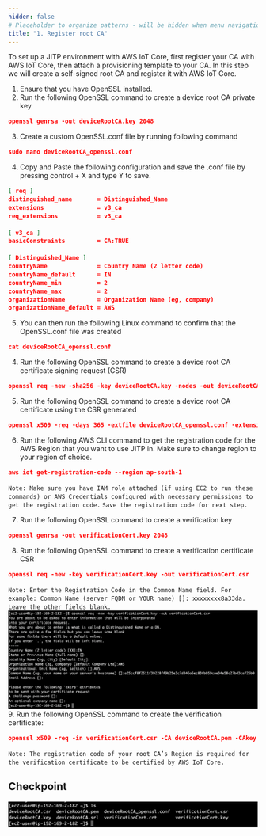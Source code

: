 ```yaml
---
hidden: false
# Placeholder to organize patterns - will be hidden when menu navigation becomes untenable
title: "1. Register root CA"
---
```


To set up a JITP environment with AWS IoT Core, first register your CA with AWS IoT Core, then attach a provisioning template to your CA. In this step we will create a self-signed root CA and register it with AWS IoT Core.
1. Ensure that you have OpenSSL installed. 
2. Run the following OpenSSL command to create a device root CA private key
```json
openssl genrsa -out deviceRootCA.key 2048
```
3. Create a custom OpenSSL.conf file by running following command
```json
sudo nano deviceRootCA_openssl.conf
```
4. Copy and Paste the following configuration and save the .conf file by pressing control + X and type Y to save.
```json
[ req ]
distinguished_name       = Distinguished_Name
extensions               = v3_ca
req_extensions           = v3_ca

[ v3_ca ]
basicConstraints         = CA:TRUE

[ Distinguished_Name ]
countryName              = Country Name (2 letter code)
countryName_default      = IN
countryName_min          = 2
countryName_max          = 2
organizationName         = Organization Name (eg, company)
organizationName_default = AWS
```
5. You can then run the following Linux command to confirm that the OpenSSL.conf file was created
```json
cat deviceRootCA_openssl.conf
```
4. Run the following OpenSSL command to create a device root CA certificate signing request (CSR)
```json
openssl req -new -sha256 -key deviceRootCA.key -nodes -out deviceRootCA.csr -config deviceRootCA_openssl.conf
```
5. Run the following OpenSSL command to create a device root CA certificate using the CSR generated
```json
openssl x509 -req -days 365 -extfile deviceRootCA_openssl.conf -extensions v3_ca -in deviceRootCA.csr -signkey deviceRootCA.key -out deviceRootCA.pem
```
6. Run the following AWS CLI command to get the registration code for the AWS Region that you want to use JITP in. Make sure to change region to your region of choice.
```json
aws iot get-registration-code --region ap-south-1
```
`Note: Make sure you have IAM role attached (if using EC2 to run these commands) or AWS Credentials configured with necessary permissions to get the registration code.`
`Save the registration code for next step.`

7. Run the following OpenSSL command to create a verification key
```json
openssl genrsa -out verificationCert.key 2048
```
8. Run the following OpenSSL command to create a verification certificate CSR
```json
openssl req -new -key verificationCert.key -out verificationCert.csr
```

`Note: Enter the Registration Code in the Common Name field. For example: Common Name (server FQDN or YOUR name) []: xxxxxxxx8a33da. Leave the other fields blank.`
![register](register.png)
9. Run the following OpenSSL command to create the verification certificate:
```json
openssl x509 -req -in verificationCert.csr -CA deviceRootCA.pem -CAkey deviceRootCA.key -CAcreateserial -out verificationCert.crt -days 500 -sha256
```

`Note: The registration code of your root CA’s Region is required for the verification certificate to be certified by AWS IoT Core.`

## Checkpoint
![Checkpoint](checkpoint.png)